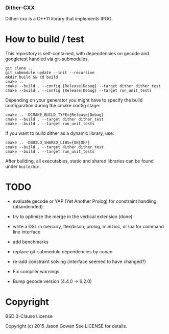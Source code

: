 ### Dither-CXX

Dither-cxx is a C++11 library that implements IPOG.

# How to build / test
This repository is self-contained, with dependencies on gecode and googletest handled via git-submodules.

    git clone ...
    git submodule update --init --recursive
    mkdir build && cd build
    cmake ..
    cmake --build . --config {Release|Debug} --target dither dither_test 
    cmake --build . --config {Release|Debug} --target run_unit_tests 

Depending on your generator you might have to specify the build configuration during the cmake config stage:

    cmake .. -DCMAKE_BUILD_TYPE={Release|Debug}
    cmake --build . --target dither dither_test
    cmake --build . --target run_unit_tests

If you want to build dither as a dynamic library, use:

    cmake .. -DBUILD_SHARED_LIBS={ON|OFF}
    cmake --build . --target dither dither_test
    cmake --build . --target run_unit_tests

After building, all executables, static and shared libraries can be found under `build/bin`.
# TODO

* evaluate gecode or YAP (Yet Another Prolog) for constraint handling (abandonded)
* try to optimize the merge in the vertical extension (done)
* write a DSL in mercury, flex/bison, prolog, minizinc, or lua for command line interface
* add benchmarks

* replace git-submodule dependencies by conan
* re-add constraint solving (interface seemed to have changed?)
* Fix compiler warnings
* Bump gecode version (4.4.0 -> 6.2.0)

# Copyright
BSD 3-Clause License

Copyright (c) 2015 Jason Gowan See LICENSE for details.
